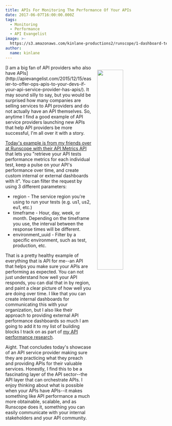 ```yaml
---
title: APIs For Monitoring The Performance Of Your APIs
date: 2017-06-07T16:00:00.000Z
tags:
  - Monitoring
  - Performance
  - API Evangelist
image: >-
  https://s3.amazonaws.com/kinlane-productions2/runscope/1-dashboard-test-performance.png
author:
  name: kinlane
---
```

<p><a href="https://blog.runscope.com/posts/monitoring-api-performance-new-api-metrics-endpoint"><img src="https://s3.amazonaws.com/kinlane-productions2/runscope/1-dashboard-test-performance.png" align="right" width="40%" style="padding: 15px;" /></a></p>[I am a big fan of API providers who also have APIs](http://apievangelist.com/2015/12/15/easier-to-offer-ops-apis-to-your-devs-if-your-api-service-provider-has-apis/). It may sound silly to say, but you would be surprised how many companies are selling services to API providers and do not actually have an API themselves. So, anytime I find a good example of API service providers launching new APIs that help API providers be more successful, I'm all over it with a story.

[Today's example is from my friends over at Runscope with their API Metrics API](https://www.runscope.com/docs/api/metrics) that lets you "retrieve your API tests performance metrics for each individual test, keep a pulse on your API's performance over time, and create custom internal or external dashboards with it". You can filter the request by using 3 different parameters:

* region - The service region you're using to run your tests (e.g. us1, us2, eu1, etc.)
* timeframe - Hour, day, week, or month. Depending on the timeframe you use, the interval between the response times will be different.
* environment_uuid - Filter by a specific environment, such as test, production, etc.

That is a pretty healthy example of everything that is API for me--an API that helps you make sure your APIs are performing as expected. You can not just understand how well your API responds, you can dial that in by region, and paint a clear picture of how well you are doing over time. I like that you can create internal dashboards for communicating this with your organization, but I also like their approach to providing external API performance dashboards so much I am going to add it to my list of building blocks I track on as part of [my API performance research](http://performance.apievangelist.com/#BuildingBlocks).

Aight. That concludes today's showcase of an API service provider making sure they are practicing what they preach and providing APIs for their valuable services. Honestly, I find this to be a fascinating layer of the API sector--the API layer that can orchestrate APIs. I enjoy thinking about what is possible when your APIs have APIs--it makes something like API performance a much more obtainable, scalable, and as Runscope does it, something you can easily communicate with your internal stakeholders and your API community.